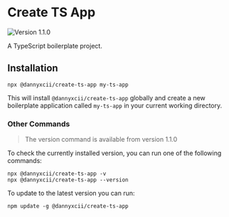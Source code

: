 # Create TS App

<!-- Version Badge -->
<img src="https://img.shields.io/badge/Version-1.1.0-blue" alt="Version 1.1.0">

A TypeScript boilerplate project.

## Installation

```shell
npx @dannyxcii/create-ts-app my-ts-app
```

This will install `@dannyxcii/create-ts-app` globally and create a new boilerplate
application called `my-ts-app` in your current working directory.

### Other Commands

> The version command is available from version 1.1.0

To check the currently installed version, you can run one of the following commands:

```shell
npx @dannyxcii/create-ts-app -v
npx @dannyxcii/create-ts-app --version
```

To update to the latest version you can run:

```shell
npm update -g @dannyxcii/create-ts-app
```